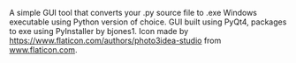 A simple GUI tool that converts your .py source file to .exe Windows executable using Python version of choice. GUI built using PyQt4, packages to exe using PyInstaller by bjones1. Icon made by https://www.flaticon.com/authors/photo3idea-studio from www.flaticon.com.  